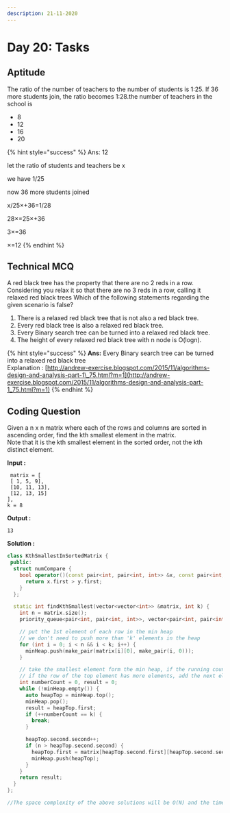 ```yaml
---
description: 21-11-2020
---
```


# Day 20: Tasks

## Aptitude 

The ratio of the number of teachers to the number of students is 1:25. If 36 more students join, the ratio becomes 1:28.the number of teachers in the school is

* 8 
* 12 
* 16 
* 20

{% hint style="success" %}
Ans: 12  
  
let the ratio of students and teachers be x

we have 1/25

now 36 more students joined

x/25×+36=1/28

28×=25×+36

3×=36

×=12
{% endhint %}

## Technical MCQ

A red black tree has the property that there are no 2 reds in a row. Considering you relax it so that there are no 3 reds in a row, calling it relaxed red black trees Which of the following statements regarding the given scenario is false?

1. There is a relaxed red black tree that is not also a red black tree.
2. Every red black tree is also a relaxed red black tree.
3. Every Binary search tree can be turned into a relaxed red black tree.
4. The height of every relaxed red black tree with n node is O\(logn\).

{% hint style="success" %}
**Ans:**  Every Binary search tree can be turned into a relaxed red black tree  
Explanation : [http://andrew-exercise.blogspot.com/2015/11/algorithms-design-and-analysis-part-1\_75.html?m=1](http://andrew-exercise.blogspot.com/2015/11/algorithms-design-and-analysis-part-1_75.html?m=1)
{% endhint %}

## Coding Question

 Given a n x n matrix where each of the rows and columns are sorted in ascending order, find the kth smallest element in the matrix.  
Note that it is the kth smallest element in the sorted order, not the kth distinct element.

**Input :**

```text
 matrix = [
 [ 1, 5, 9],
 [10, 11, 13],
 [12, 13, 15]
],
k = 8
```

**Output :**

```text
13
```

**Solution :**

```cpp
class KthSmallestInSortedMatrix {
 public:
  struct numCompare {
    bool operator()(const pair<int, pair<int, int>> &x, const pair<int, pair<int, int>> &y) {
      return x.first > y.first;
    }
  };

  static int findKthSmallest(vector<vector<int>> &matrix, int k) {
    int n = matrix.size();
    priority_queue<pair<int, pair<int, int>>, vector<pair<int, pair<int, int>>>, numCompare> minHeap;

    // put the 1st element of each row in the min heap
    // we don't need to push more than 'k' elements in the heap
    for (int i = 0; i < n && i < k; i++) {
      minHeap.push(make_pair(matrix[i][0], make_pair(i, 0)));
    }

    // take the smallest element form the min heap, if the running count is equal to k return the number
    // if the row of the top element has more elements, add the next element to the heap
    int numberCount = 0, result = 0;
    while (!minHeap.empty()) {
      auto heapTop = minHeap.top();
      minHeap.pop();
      result = heapTop.first;
      if (++numberCount == k) {
        break;
      }

      heapTop.second.second++;
      if (n > heapTop.second.second) {
        heapTop.first = matrix[heapTop.second.first][heapTop.second.second];
        minHeap.push(heapTop);
      }
    }
    return result;
  }
};

//The space complexity of the above solutions will be O(N) and the time complexity will be O(min(K,N)+K∗logN)
```

